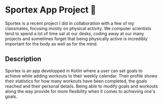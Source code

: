 # Sportex App Project 💪
<p>Sportex is a recent project I did in collaboration with a few of my classmates, focusing mostly on physical activity. We computer scientists tend to spend a lot of time sat at our desks, coding away at our many projects and sometimes forget that being physically active is incredibly important for the body as well as for the mind.</p>  

## Description
<p>Sportex is an app developped in Kotlin where a user can set goals to achieve while adding workouts to their weekly calendar. Their profile shows their statistics for how many workouts have been completed, the goals reached and their personal details. Being able to modify goals and workouts along the way provide for more
flexibility when it comes to achieving one's goals.</p>
